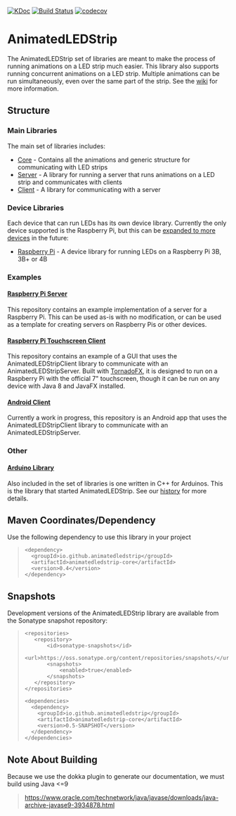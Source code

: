 [![KDoc](https://img.shields.io/badge/KDoc-read-green.svg)](https://animatedledstrip.github.io/AnimatedLEDStrip/animatedledstrip-core/)
[![Build Status](https://travis-ci.com/AnimatedLEDStrip/AnimatedLEDStrip.svg?branch=master)](https://travis-ci.com/AnimatedLEDStrip/AnimatedLEDStrip)
[![codecov](https://codecov.io/gh/AnimatedLEDStrip/AnimatedLEDStrip/branch/master/graph/badge.svg)](https://codecov.io/gh/AnimatedLEDStrip/AnimatedLEDStrip)

# AnimatedLEDStrip
The AnimatedLEDStrip set of libraries are meant to make the process of running animations on a LED strip much easier.
This library also supports running concurrent animations on a LED strip. Multiple animations can be run simultaneously,
even over the same part of the strip. See the [wiki](https://github.com/AnimatedLEDStrip/AnimatedLEDStrip/wiki)
for more information.

## Structure
### Main Libraries
The main set of libraries includes:
- [Core](https://github.com/AnimatedLEDStrip/AnimatedLEDStrip) -
Contains all the animations and generic structure for communicating with LED strips
- [Server](https://github.com/AnimatedLEDStrip/AnimatedLEDStripServer) -
A library for running a server that runs animations on a LED strip and communicates with clients
- [Client](https://github.com/AnimatedLEDStrip/AnimatedLEDStripClient) - A library for communicating with a server

### Device Libraries
Each device that can run LEDs has its own device library. Currently the only device supported is the
Raspberry Pi, but this can be [expanded to more devices](https://github.com/AnimatedLEDStrip/AnimatedLEDStripServer/wiki)
in the future:
- [Raspberry Pi](https://github.com/AnimatedLEDStrip/AnimatedLEDStripPi) - A device library for running
LEDs on a Raspberry Pi 3B, 3B+ or 4B

### Examples
#### [Raspberry Pi Server](https://github.com/AnimatedLEDStrip/AnimatedLEDStripPiServerExample)
This repository contains an example implementation of a server for a Raspberry Pi. This can be used as-is
with no modification, or can be used as a template for creating servers on Raspberry Pis or other devices.

#### [Raspberry Pi Touchscreen Client](https://github.com/AnimatedLEDStrip/AnimatedLEDStripGUI)
This repository contains an example of a GUI that uses the AnimatedLEDStripClient library to communicate with an 
AnimatedLEDStripServer. Built with [TornadoFX](https://tornadofx.io/), it is designed to run on a Raspberry Pi
with the official 7" touchscreen, though it can be run on any device with Java 8 and JavaFX installed.

#### [Android Client](https://github.com/AnimatedLEDStrip/AnimatedLEDStripAndroidControl)
Currently a work in progress, this repository is an Android app that uses the AnimatedLEDStripClient library
to communicate with an AnimatedLEDStripServer.

### Other
#### [Arduino Library](https://github.com/AnimatedLEDStrip/AnimatedLEDStripCppArduino)
Also included in the set of libraries is one written in C++ for Arduinos. This is the library that started
AnimatedLEDStrip. See our [history](https://github.com/AnimatedLEDStrip/AnimatedLEDStrip/wiki#history) for more details.

## Maven Coordinates/Dependency
Use the following dependency to use this library in your project
> ```
> <dependency>
>   <groupId>io.github.animatedledstrip</groupId>
>   <artifactId>animatedledstrip-core</artifactId>
>   <version>0.4</version>
> </dependency>
> ```


## Snapshots
Development versions of the AnimatedLEDStrip library are available from the Sonatype snapshot repository:

> ```
> <repositories>
>    <repository>
>        <id>sonatype-snapshots</id>
>        <url>https://oss.sonatype.org/content/repositories/snapshots/</url>
>        <snapshots>
>            <enabled>true</enabled>
>        </snapshots>
>    </repository>
> </repositories>
> 
> <dependencies>
>   <dependency>
>     <groupId>io.github.animatedledstrip</groupId>
>     <artifactId>animatedledstrip-core</artifactId>
>     <version>0.5-SNAPSHOT</version>
>   </dependency>
> </dependencies>

## Note About Building
Because we use the dokka plugin to generate our documentation, we must build using Java <=9
> https://www.oracle.com/technetwork/java/javase/downloads/java-archive-javase9-3934878.html

